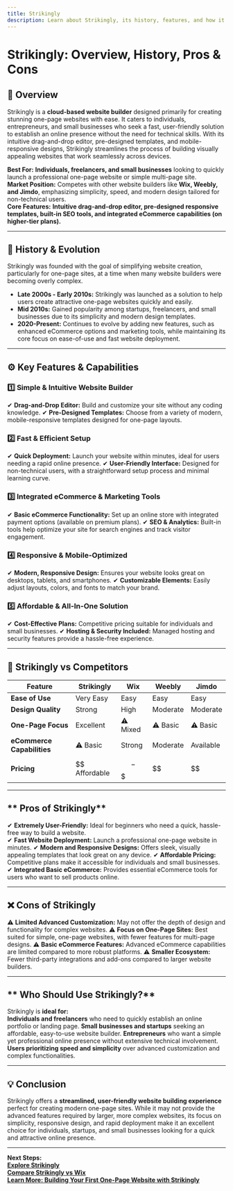 ```yaml
---
title: Strikingly
description: Learn about Strikingly, its history, features, and how it compares to other website builders.
---
```


# **Strikingly: Overview, History, Pros & Cons**

## **📌 Overview**  
Strikingly is a **cloud-based website builder** designed primarily for creating stunning one-page websites with ease. It caters to individuals, entrepreneurs, and small businesses who seek a fast, user-friendly solution to establish an online presence without the need for technical skills. With its intuitive drag-and-drop editor, pre-designed templates, and mobile-responsive designs, Strikingly streamlines the process of building visually appealing websites that work seamlessly across devices.

 **Best For:** **Individuals, freelancers, and small businesses** looking to quickly launch a professional one-page website or simple multi-page site.  
 **Market Position:** Competes with other website builders like **Wix, Weebly, and Jimdo**, emphasizing simplicity, speed, and modern design tailored for non-technical users.  
 **Core Features:** **Intuitive drag-and-drop editor, pre-designed responsive templates, built-in SEO tools, and integrated eCommerce capabilities (on higher-tier plans).**

---

## **📜 History & Evolution**  
Strikingly was founded with the goal of simplifying website creation, particularly for one-page sites, at a time when many website builders were becoming overly complex.

- **Late 2000s - Early 2010s:** Strikingly was launched as a solution to help users create attractive one-page websites quickly and easily.
- **Mid 2010s:** Gained popularity among startups, freelancers, and small businesses due to its simplicity and modern design templates.
- **2020-Present:** Continues to evolve by adding new features, such as enhanced eCommerce options and marketing tools, while maintaining its core focus on ease-of-use and fast website deployment.

---

## **⚙️ Key Features & Capabilities**

### **1️⃣ Simple & Intuitive Website Builder**
✔ **Drag-and-Drop Editor:** Build and customize your site without any coding knowledge.
✔ **Pre-Designed Templates:** Choose from a variety of modern, mobile-responsive templates designed for one-page layouts.

### **2️⃣ Fast & Efficient Setup**
✔ **Quick Deployment:** Launch your website within minutes, ideal for users needing a rapid online presence.
✔ **User-Friendly Interface:** Designed for non-technical users, with a straightforward setup process and minimal learning curve.

### **3️⃣ Integrated eCommerce & Marketing Tools**
✔ **Basic eCommerce Functionality:** Set up an online store with integrated payment options (available on premium plans).
✔ **SEO & Analytics:** Built-in tools help optimize your site for search engines and track visitor engagement.

### **4️⃣ Responsive & Mobile-Optimized**
✔ **Modern, Responsive Design:** Ensures your website looks great on desktops, tablets, and smartphones.
✔ **Customizable Elements:** Easily adjust layouts, colors, and fonts to match your brand.

### **5️⃣ Affordable & All-In-One Solution**
✔ **Cost-Effective Plans:** Competitive pricing suitable for individuals and small businesses.
✔ **Hosting & Security Included:** Managed hosting and security features provide a hassle-free experience.

---

## **🔄 Strikingly vs Competitors**

| Feature                   | Strikingly      | Wix             | Weebly          | Jimdo           |
|---------------------------|-----------------|-----------------|-----------------|-----------------|
| **Ease of Use**           |  Very Easy    |  Easy         |  Easy         |  Easy         |
| **Design Quality**        |  Strong       |  High         |  Moderate     |  Moderate     |
| **One-Page Focus**        |  Excellent    | ⚠ Mixed        | ⚠ Basic        | ⚠ Basic        |
| **eCommerce Capabilities**| ⚠ Basic        |  Strong      |  Moderate     |  Available    |
| **Pricing**               | $$ Affordable   | $$-$$$         | $$              | $$              |

---

## ** Pros of Strikingly**  
✔ **Extremely User-Friendly:** Ideal for beginners who need a quick, hassle-free way to build a website.  
✔ **Fast Website Deployment:** Launch a professional one-page website in minutes.
✔ **Modern and Responsive Designs:** Offers sleek, visually appealing templates that look great on any device.
✔ **Affordable Pricing:** Competitive plans make it accessible for individuals and small businesses.
✔ **Integrated Basic eCommerce:** Provides essential eCommerce tools for users who want to sell products online.

---

## **❌ Cons of Strikingly**  
⚠ **Limited Advanced Customization:** May not offer the depth of design and functionality for complex websites.
⚠ **Focus on One-Page Sites:** Best suited for simple, one-page websites, with fewer features for multi-page designs.
⚠ **Basic eCommerce Features:** Advanced eCommerce capabilities are limited compared to more robust platforms.
⚠ **Smaller Ecosystem:** Fewer third-party integrations and add-ons compared to larger website builders.

---

## ** Who Should Use Strikingly?**  
Strikingly is **ideal for:**  
 **Individuals and freelancers** who need to quickly establish an online portfolio or landing page.
 **Small businesses and startups** seeking an affordable, easy-to-use website builder.
 **Entrepreneurs** who want a simple yet professional online presence without extensive technical involvement.
 **Users prioritizing speed and simplicity** over advanced customization and complex functionalities.

---

## **💡 Conclusion**  
Strikingly offers a **streamlined, user-friendly website building experience** perfect for creating modern one-page sites. While it may not provide the advanced features required by larger, more complex websites, its focus on simplicity, responsive design, and rapid deployment make it an excellent choice for individuals, startups, and small businesses looking for a quick and attractive online presence.

---

 **Next Steps:**  
 **[Explore Strikingly](https://www.strikingly.com/)**  
 **[Compare Strikingly vs Wix](#)**  
 **[Learn More: Building Your First One-Page Website with Strikingly](#)**
